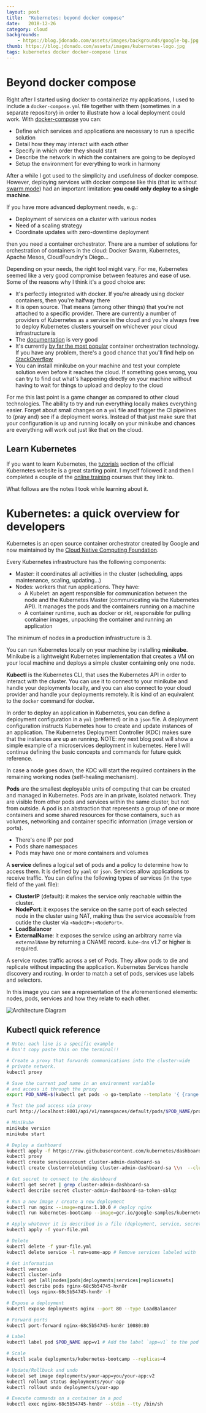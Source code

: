 ```yaml
---
layout: post
title:  "Kubernetes: beyond docker compose"
date:   2018-12-26
category: cloud
backgrounds:
    - https://blog.jdonado.com/assets/images/backgrounds/google-bg.jpg
thumb: https://blog.jdonado.com/assets/images/kubernetes-logo.jpg
tags: kubernetes docker docker-compose linux
---
```


# Beyond docker compose

Right after I started using docker to containerize my applications, I used to include a `docker-compose.yml` file together with them (sometimes in a separate repository) in order to illustrate how a local deployment could work. With [docker-compose](https://docs.docker.com/compose/) you can:

- Define which services and applications are necessary to run a specific solution
- Detail how they may interact with each other
- Specify in which order they should start
- Describe the network in which the containers are going to be deployed
- Setup the environment for everything to work in harmony

After a while I got used to the simplicity and usefulness of docker compose. However, deploying services with docker compose like this (that is: without [swarm mode](https://docs.docker.com/engine/swarm/)) had an important limitation: **you could only deploy to a single machine**.

If you have more advanced deployment needs, e.g.:

- Deployment of services on a cluster with various nodes
- Need of a scaling strategy
- Coordinate updates with zero-downtime deployment

then you need a container orchestrator. There are a number of solutions for orchestration of containers in the cloud: Docker Swarm, Kubernetes, Apache Mesos, CloudFoundry's Diego...

Depending on your needs, the right tool might vary. For me, Kubernetes seemed like a very good compromise between features and ease of use. Some of the reasons why I think it's a good choice are:

- It's perfectly integrated with docker. If you're already using docker containers, then you're halfway there
- It is open source. That means (among other things) that you're not attached to a specific provider. There are currently a number of providers of Kubernetes as a service in the cloud and you're always free to deploy Kubernetes clusters yourself on whichever your cloud infrastructure is
- The [documentation](https://kubernetes.io/docs/home/?path=users&persona=app-developer&level=foundational) is very good
- It's currently [by far the most popular](https://thenewstack.io/data-says-kubernetes-deployment-patterns/) container orchestration technology. If you have any problem, there's a good chance that you'll find help on [StackOverflow](https://stackoverflow.com/questions/tagged/kubernetes)
- You can install minikube on your machine and test your complete solution even before it reaches the cloud. If something goes wrong, you can try to find out what's happening directly on your machine without having to wait for things to upload and deploy to the cloud

For me this last point is a game changer as compared to other cloud technologies. The ability to try and run everything locally makes everything easier. Forget about small changes on a `yml` file and trigger the CI pipelines to (pray and) see if a deployment works. Instead of that just make sure that your configuration is up and running locally on your minikube and chances are everything will work out just like that on the cloud.

## Learn Kubernetes

If you want to learn Kubernetes, the [tutorials](https://kubernetes.io/docs/tutorials/) section of the official Kubernetes website is a great starting point. I myself followed it and then I completed a couple of the [online training](https://kubernetes.io/docs/tutorials/online-training/overview/) courses that they link to.

What follows are the notes I took while learning about it.

# Kubernetes: a quick overview for developers

Kubernetes is an open source container orchestrator created by Google and now maintained by the [Cloud Native Computing Foundation](https://en.wikipedia.org/wiki/Linux_Foundation#Cloud_Native_Computing_Foundation).

Every Kubernetes infrastructure has the following components:

- Master: it coordinates all activities in the cluster (scheduling, apps maintenance, scaling, updating...)
- Nodes: workers that run applications. They have:
  - A Kubelet: an agent responsible for communication between the node and the Kubernetes Master (communicating via the Kubernetes API). It manages the pods and the containers running on a machine
  - A container runtime, such as docker or rkt, responsible for pulling container images, unpacking the container and running an application

The minimum of nodes in a production infrastructure is 3.

You can run Kubernetes locally on your machine by installing **minikube**. Minikube is a lightweight Kubernetes implementation that creates a VM on your local machine and deploys a simple cluster containing only one node.

**Kubectl** is the Kubernetes CLI, that uses the Kubernetes API in order to interact with the cluster. You can use it to connect to your minikube and handle your deployments locally, and you can also connect to your cloud provider and handle your deployments remotely. It is kind of an equivalent to the `docker` command for docker.

In order to deploy an application in Kubernetes, you can define a deployment configuration in a `yml` (preferred) or in a `json` file. A deployment configuration instructs Kubernetes how to create and update instances of an application. The Kubernetes Deployment Controller (KDC) makes sure that the instances are up an running. NOTE: my next blog post will show a simple example of a microservices deployment in kubernetes. Here I will continue defining the basic concepts and commands for future quick reference.

In case a node goes down, the KDC will start the required containers in the remaining working nodes (self-healing mechanism).

**Pods** are the smallest deployable units of computing that can be created and managed in Kubernetes. Pods are in an private, isolated network. They are visible from other pods and services within the same cluster, but not from outside. A pod is an abstraction that represents a group of one or more containers and some shared resources for those containers, such as volumes, networking and container specific information (image version or ports).

- There's one IP per pod
- Pods share namespaces
- Pods may have one or more containers and volumes

A **service** defines a logical set of pods and a policy to determine how to access them. It is defined by `yaml` or `json`. Services allow applications to receive traffic. You can define the following types of services (in the `type` field of the `yaml` file):

- **ClusterIP** (default): it makes the service only reachable within the cluster.
- **NodePort**: it exposes the service on the same port of each selected node in the cluster using NAT, making thus the service accessible from outide the cluster via `<NodeIP>:<NodePort>`.
- **LoadBalancer**
- **ExternalName**: it exposes the service using an arbitrary name via `externalName` by returning a CNAME record. `kube-dns` v1.7 or higher is required.

A service routes traffic across a set of Pods. They allow pods to die and replicate without impacting the application. Kubernetes Services handle discovery and routing. In order to match a set of pods, services use labels and selectors.

In this image you can see a representation of the aforementioned elements: nodes, pods, services and how they relate to each other.

![Architecture Diagram](https://blog.jdonado.com/assets/images/pods-nodes-services.png "Architecture Diagram")

## Kubectl quick reference

```sh
# Note: each line is a specific example
# Don't copy paste this on the terminal!!

# Create a proxy that forwards communications into the cluster-wide
# private network.
kubectl proxy

# Save the current pod name in an environment variable
# and access it through the proxy
export POD_NAME=$(kubectl get pods -o go-template --template '{ {range .items} } { {.metadata.name} } { {"\n"} } { {end} }')

# Test the pod access via proxy
curl http://localhost:8001/api/v1/namespaces/default/pods/$POD_NAME/proxy/

# Minikube
minikube version
minikube start

# Deploy a dashboard
kubectl apply -f https://raw.githubusercontent.com/kubernetes/dashboard/master/src/deploy/recommended/kubernetes-dashboard.yaml
kubectl proxy
kubectl create serviceaccount cluster-admin-dashboard-sa
kubectl create clusterrolebinding cluster-admin-dashboard-sa \\n  --clusterrole=cluster-admin \\n  --serviceaccount=default:cluster-admin-dashboard-sa

# Get secret to connect to the dashboard
kubectl get secret | grep cluster-admin-dashboard-sa
kubectl describe secret cluster-admin-dashboard-sa-token-sblqz

# Run a new image / create a new deployment
kubectl run nginx --image=nginx:1.10.0 # deploy nginx
kubectl run kubernetes-bootcamp --image=gcr.io/google-samples/kubernetes-bootcamp:v1 --port=8080

# Apply whatever it is described in a file (deployment, service, secret...)
kubectl apply -f your-file.yml

# Delete
kubectl delete -f your-file.yml
kubectl delete service -l run=some-app # Remove services labeled with `run=some-app`

# Get information
kubectl version
kubectl cluster-info
kubectl get [all|nodes|pods|deployments|services|replicasets]
kubectl describe pods nginx-68c5b54745-hxn8r
kubectl logs nginx-68c5b54745-hxn8r -f

# Expose a deployment
kubectl expose deployments nginx --port 80 --type LoadBalancer

# Forward ports
kubectl port-forward nginx-68c5b54745-hxn8r 10080:80

# Label
kubectl label pod $POD_NAME app=v1 # Add the label `app=v1` to the pod `$POD_NAME`

# Scale
kubectl scale deployments/kubernetes-bootcamp --replicas=4

# Update/Rollback and undo
kubecel set image deployments/your-app=you/your-app:v2
kubectl rollout status deployments/your-app
kubectl rollout undo deployments/your-app

# Execute commands on a container in a pod
kubectl exec nginx-68c5b54745-hxn8r --stdin --tty /bin/sh

```
